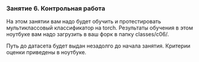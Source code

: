 ### Занятие 6. Контрольная работа

На этом занятии вам надо будет обучить и протестировать мультиклассовый классификатор на torch.
Результаты обучения в этом ноутбуке вам надо загрузить в ваш форк в папку classes/c06/.

Путь до датасета будет выдан незадолго до начала занятия.
Критерии оценки приведены в ноутбуке.

